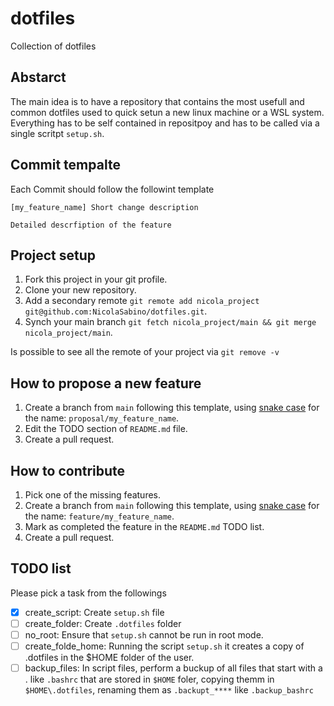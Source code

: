 # dotfiles

Collection of dotfiles

## Abstarct

The main idea is to have a repository that contains the most usefull and common dotfiles used to quick setun a new linux machine or a WSL system.
Everything has to be self contained in repositpoy and has to be called via a single scritpt `setup.sh`.

## Commit tempalte

Each Commit should follow the followint template
```
[my_feature_name] Short change description

Detailed descrfiption of the feature
```

## Project setup

1. Fork this project in your git profile.
1. Clone your new repository.
1. Add a secondary remote `git remote add nicola_project git@github.com:NicolaSabino/dotfiles.git`.
1. Synch your main  branch `git fetch nicola_project/main && git merge nicola_project/main`.

Is possible to see all the remote of your project via `git remove -v`

## How to propose a new feature

1. Create a branch from `main` following this template, using [snake case](https://it.wikipedia.org/wiki/Snake_case) for the name:  `proposal/my_feature_name`.
1. Edit the TODO section of `README.md` file.
1. Create a pull request.

## How to contribute

1. Pick one of the missing features.
1. Create a branch from `main` following this template, using [snake case](https://it.wikipedia.org/wiki/Snake_case) for the name:  `feature/my_feature_name`.
1. Mark as completed the feature in the `README.md` TODO list.
1. Create a pull request.

## TODO list

Please pick a task from the followings
 
  - [x] create_script: Create `setup.sh` file
  - [ ] create_folder: Create `.dotfiles` folder
  - [ ] no_root: Ensure that `setup.sh` cannot be run in root mode.
  - [ ] create_folde_home:
      Running the script `setup.sh` it creates a copy of .dotfiles in the $HOME folder of the user.
  - [ ] backup_files:
      In script files, perform a buckup of all files that start with a . like `.bashrc`
      that are stored in `$HOME` foler, copying themm in `$HOME\.dotfiles`, renaming them
      as `.backupt_****` like `.backup_bashrc`
